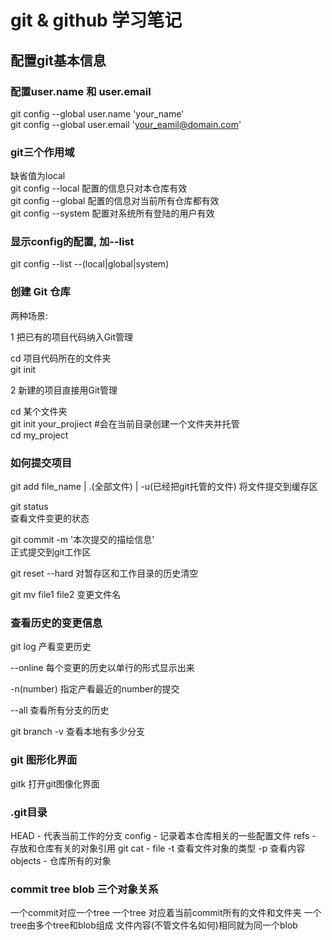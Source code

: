 # git & github 学习笔记

## 配置git基本信息

### 配置user.name 和 user.email   

git config --global user.name 'your_name'  
git config --global user.email   'your_eamil@domain.com'  

### git三个作用域
缺省值为local  
git config --local  配置的信息只对本仓库有效    
git config --global 配置的信息对当前所有仓库都有效    
git config --system 配置对系统所有登陆的用户有效  

### 显示config的配置, 加--list
git config --list --(local|global|system)  

### 创建 Git 仓库

两种场景:  

1  把已有的项目代码纳入Git管理  

cd 项目代码所在的文件夹  
git init  

2 新建的项目直接用Git管理  

cd 某个文件夹  
git init your_projiect #会在当前目录创建一个文件夹并托管   
cd my_project   

### 如何提交项目

git add file_name | .(全部文件)  | -u(已经把git托管的文件)
将文件提交到缓存区

git status  
查看文件变更的状态 

git commit -m '本次提交的描绘信息'   
正式提交到git工作区 

git reset --hard 
对暂存区和工作目录的历史清空    

git mv file1 file2
变更文件名  

### 查看历史的变更信息  

git log 产看变更历史  

--online 每个变更的历史以单行的形式显示出来  

-n(number) 指定产看最近的number的提交  

--all 查看所有分支的历史

git branch -v 查看本地有多少分支  

### git 图形化界面
gitk 打开git图像化界面

### .git目录

HEAD - 代表当前工作的分支
config -  记录着本仓库相关的一些配置文件
refs - 存放和仓库有关的对象引用
git cat - file -t  查看文件对象的类型
               -p  查看内容
objects - 仓库所有的对象

### commit tree blob 三个对象关系
一个commit对应一个tree
一个tree 对应着当前commit所有的文件和文件夹
一个tree由多个tree和blob组成
文件内容(不管文件名如何)相同就为同一个blob